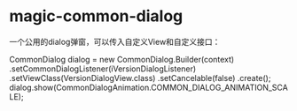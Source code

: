 # magic-common-dialog
一个公用的dialog弹窗，可以传入自定义View和自定义接口：

CommonDialog dialog = new CommonDialog.Builder<IVersionDialogListener>(context)
                .setCommonDialogListener(iVersionDialogListener)
                .setViewClass(VersionDialogView.class)
                .setCancelable(false)
                .create();
dialog.show(CommonDialogAnimation.COMMON_DIALOG_ANIMATION_SCALE);
